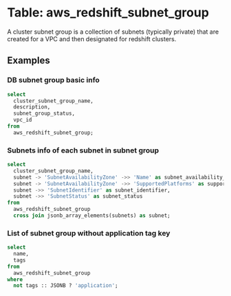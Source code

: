 # Table: aws_redshift_subnet_group

A cluster subnet group is a collection of subnets (typically private) that are created for a VPC and then designated for redshift clusters.

## Examples

### DB subnet group basic info

```sql
select
  cluster_subnet_group_name,
  description,
  subnet_group_status,
  vpc_id
from
  aws_redshift_subnet_group;
```


### Subnets info of each subnet in subnet group

```sql
select
  cluster_subnet_group_name,
  subnet -> 'SubnetAvailabilityZone' ->> 'Name' as subnet_availability_zone,
  subnet -> 'SubnetAvailabilityZone' ->> 'SupportedPlatforms' as supported_platforms,
  subnet ->> 'SubnetIdentifier' as subnet_identifier,
  subnet ->> 'SubnetStatus' as subnet_status
from
  aws_redshift_subnet_group
  cross join jsonb_array_elements(subnets) as subnet;
```


### List of subnet group without application tag key

```sql
select
  name,
  tags
from
  aws_redshift_subnet_group
where
  not tags :: JSONB ? 'application';
```
